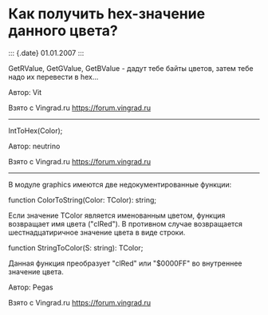 Как получить hex-значение данного цвета?
========================================

::: {.date}
01.01.2007
:::

GetRValue, GetGValue, GetBValue - дадут тебе байты цветов, затем тебе
надо их перевести в hex\...

Автор: Vit

Взято с Vingrad.ru <https://forum.vingrad.ru>

------------------------------------------------------------------------

IntToHex(Color);

Автор: neutrino

Взято с Vingrad.ru <https://forum.vingrad.ru>

------------------------------------------------------------------------

В модуле graphics имеются две недокументированные функции:

function ColorToString(Color: TColor): string;

Если значение TColor является именованным цветом, функция возвращает имя
цвета (\"clRed\"). В противном случае возвращается шестнадцатиричное
значение цвета в виде строки.

function StringToColor(S: string): TColor;

Данная функция преобразует \"clRed\" или \"\$0000FF\" во внутреннее
значение цвета.

Автор: Pegas

Взято с Vingrad.ru <https://forum.vingrad.ru>
